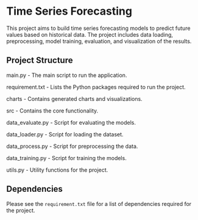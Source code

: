 # Time Series Forecasting

This project aims to build time series forecasting models to predict future values based on historical data. The project includes data loading, preprocessing, model training, evaluation, and visualization of the results.

## Project Structure

main.py - The main script to run the application.

requirement.txt - Lists the Python packages required to run the project.

charts - Contains generated charts and visualizations.

src -  Contains the core functionality.

data_evaluate.py - Script for evaluating the models.

data_loader.py - Script for loading the dataset.

data_process.py - Script for preprocessing the data.

data_training.py - Script for training the models.

utils.py - Utility functions for the project.

## Dependencies

Please see the `requirement.txt` file for a list of dependencies required for the project.


